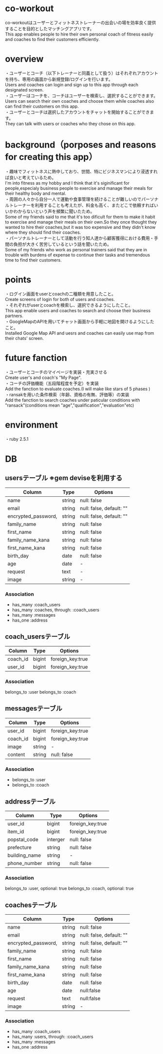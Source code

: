 # co-workout
co-workoutはユーザーとフィットネストレーナーの出会いの場を効率良く提供することを目的としたマッチングアプリです。<br>
This app enables people to hire their own personal coach of fitness easily and coaches to find their customers efficiently.<br>
# overview
・ユーザーとコーチ（以下トレーナーと同義として扱う）はそれぞれアカウントを持ち、専用の画面から新規登録/ログインを行います。<br>
Users and coaches can login and sign up to this app through each designated screen.<br>
・ユーザーはコーチを、コーチはユーザーを検索し、選択することができます。<br>
Users can search their own coaches and choose them while coaches also can find their customers on this app.<br> 
・ユーザーとコーチは選択したアカウントをチャットを開始することができます。<br>
They can talk with users or coaches who they chose on this app.<br> 
# background（porposes and reasons for creating this app）
・趣味でフィットネスに熱中しており、世間、特にビジネスマンにより浸透すれば良いと考えているため。<br>
I'm into fitness as my hobby and I think that it's siginificant for people,especialy business people to exercise and manage their meals for their healthy body and mental.<br>
・周囲の人々から自分一人で運動や食事管理を続けることが難しいのでパーソナルトレーナーを利用することも考えたが、料金も高く、またどこで依頼すればいいかわからないという声を頻繁に聞いたため。<br>
Some of my friends said to me that it's too dificult for them to make it habit to exercise and manage their meals on their own.So they once thought they wanted to hire their coaches,but it was too expensive and they didn't know where they should find their coaches.<br>
・パーソナルトレーナーとして活動を行う知人達から顧客獲得における費用・手間の負担が大きく苦労しているという話を聞いたため。<br> 
Some of my friends who work as personal trainers said that they are in trouble with burdens of expense to continue their tasks and tremendous time to find their customers.<br>
# points
・ログイン画面をuserとcoachの二種類を用意したこと。<br>
Create screens of login for both of users and coaches.<br>
・それぞれがuserとcoachを検索し、選択できるようにしたこと。<br>
This app enable users and coaches to search and choose their business partners.<br>
・GoogleMapのAPIを用いてチャット画面から手軽に地図を開けるようにしたこと。<br>
Installed Google Map API and uesrs and coaches can easily use map from their chats' screen.<br>
# future fanction
・ユーザーとコーチのマイページを実装・充実させる<br>
Create user's and coach's "My Page".<br>
・コーチの評価機能（五段階程度を予定）を実装<br>
Add the fanction to evaluate coaches.(I will make like stars of 5 phases )<br>
・ransakを用いた条件検索（年齢、資格の有無、評価等）の実装<br>
Add the fanction to search coaches under paticular conditions with "ransack"(conditions mean "age","qualification","evaluation"etc)<br>
# environment
・ruby 2.5.1
# DB
## usersテーブル ※gem deviseを利用する
|Column|Type|Options|
|------|----|-------|
|name|string|null: false|
|email|string|null: false, default: ""|  ※devise導入時に自動生成
|encrypted_password,|string|null: false, default: ""|             ※devise導入時に自動生成
|family_name|string|null: false|            
|first_name|string|null: false|         
|family_name_kana|string|null: false|          
|first_name_kana|string|null: false|            
|birth_day|date|null: false|   
|age|date| - |  
|request|text| - |  
|image|string| - |  

### Association
- has_many :coach_users
- has_many :coaches, through: :coach_users
- has_many :messages
- has_one :address

<!-- ------------------------------------- -->

## coach_usersテーブル
|Column|Type|Options|
|------|----|-------|
|coach_id|bigint|foreign_key:true|
|user_id|bigint|foreign_key:true|

### Association
belongs_to :user
belongs_to :coach
<!-- ------------------------------------- -->

## messagesテーブル
|Column|Type|Options|
|------|----|-------|
|user_id|bigint|foreign_key:true|
|coach_id|bigint|foreign_key:true|
|image|string| - |
|content|string| null: false |

### Association
- belongs_to :user
- belongs_to :coach
<!-- ------------------------------------- -->

## addressテーブル
|Column|Type|Options|
|------|----|-------|
|user_id|bigint|foreign_key:true|
|item_id|bigint|foreign_key:true|
|popstal_code|interger|null: false|
|prefecture|string|null: false|
|building_name|string| - |
|phone_number|string|null: false|

### Association
belongs_to :user, optional: true
belongs_to :coach, optional: true

<!-- ------------------------------------- -->

## coachesテーブル
|Column|Type|Options|
|------|----|-------|
|name|string|null: false|
|email|string|null: false, default: ""|  ※devise導入時に自動生成
|encrypted_password,|string|null: false, default: ""|             ※devise導入時に自動生成
|family_name|string|null: false|            
|first_name|string|null: false|         
|family_name_kana|string|null: false|          
|first_name_kana|string|null: false|            
|birth_day|date|null: false|   
|age|date|null:false|  
|request|text|null:false|  
|image|string| - |  

### Association
-  has_many :coach_users
-  has_many :users, through: :coach_users
-  has_many :messages
-  has_one :address

<!-- ------------------------------------- -->
